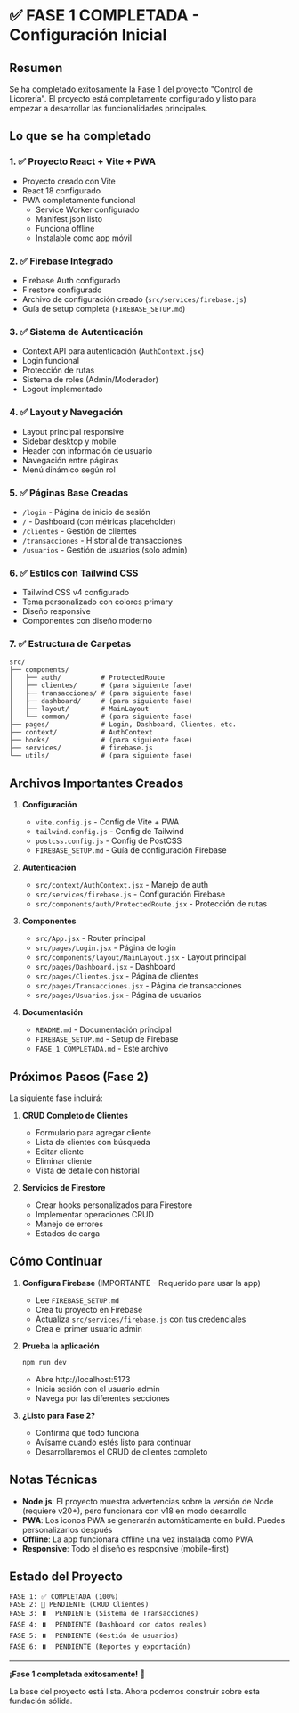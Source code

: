 # ✅ FASE 1 COMPLETADA - Configuración Inicial

## Resumen

Se ha completado exitosamente la Fase 1 del proyecto "Control de Licorería". El proyecto está completamente configurado y listo para empezar a desarrollar las funcionalidades principales.

## Lo que se ha completado

### 1. ✅ Proyecto React + Vite + PWA
- Proyecto creado con Vite
- React 18 configurado
- PWA completamente funcional
  - Service Worker configurado
  - Manifest.json listo
  - Funciona offline
  - Instalable como app móvil

### 2. ✅ Firebase Integrado
- Firebase Auth configurado
- Firestore configurado
- Archivo de configuración creado (`src/services/firebase.js`)
- Guía de setup completa (`FIREBASE_SETUP.md`)

### 3. ✅ Sistema de Autenticación
- Context API para autenticación (`AuthContext.jsx`)
- Login funcional
- Protección de rutas
- Sistema de roles (Admin/Moderador)
- Logout implementado

### 4. ✅ Layout y Navegación
- Layout principal responsive
- Sidebar desktop y mobile
- Header con información de usuario
- Navegación entre páginas
- Menú dinámico según rol

### 5. ✅ Páginas Base Creadas
- `/login` - Página de inicio de sesión
- `/` - Dashboard (con métricas placeholder)
- `/clientes` - Gestión de clientes
- `/transacciones` - Historial de transacciones
- `/usuarios` - Gestión de usuarios (solo admin)

### 6. ✅ Estilos con Tailwind CSS
- Tailwind CSS v4 configurado
- Tema personalizado con colores primary
- Diseño responsive
- Componentes con diseño moderno

### 7. ✅ Estructura de Carpetas
```
src/
├── components/
│   ├── auth/          # ProtectedRoute
│   ├── clientes/      # (para siguiente fase)
│   ├── transacciones/ # (para siguiente fase)
│   ├── dashboard/     # (para siguiente fase)
│   ├── layout/        # MainLayout
│   └── common/        # (para siguiente fase)
├── pages/             # Login, Dashboard, Clientes, etc.
├── context/           # AuthContext
├── hooks/             # (para siguiente fase)
├── services/          # firebase.js
└── utils/             # (para siguiente fase)
```

## Archivos Importantes Creados

1. **Configuración**
   - `vite.config.js` - Config de Vite + PWA
   - `tailwind.config.js` - Config de Tailwind
   - `postcss.config.js` - Config de PostCSS
   - `FIREBASE_SETUP.md` - Guía de configuración Firebase

2. **Autenticación**
   - `src/context/AuthContext.jsx` - Manejo de auth
   - `src/services/firebase.js` - Configuración Firebase
   - `src/components/auth/ProtectedRoute.jsx` - Protección de rutas

3. **Componentes**
   - `src/App.jsx` - Router principal
   - `src/pages/Login.jsx` - Página de login
   - `src/components/layout/MainLayout.jsx` - Layout principal
   - `src/pages/Dashboard.jsx` - Dashboard
   - `src/pages/Clientes.jsx` - Página de clientes
   - `src/pages/Transacciones.jsx` - Página de transacciones
   - `src/pages/Usuarios.jsx` - Página de usuarios

4. **Documentación**
   - `README.md` - Documentación principal
   - `FIREBASE_SETUP.md` - Setup de Firebase
   - `FASE_1_COMPLETADA.md` - Este archivo

## Próximos Pasos (Fase 2)

La siguiente fase incluirá:

1. **CRUD Completo de Clientes**
   - Formulario para agregar cliente
   - Lista de clientes con búsqueda
   - Editar cliente
   - Eliminar cliente
   - Vista de detalle con historial

2. **Servicios de Firestore**
   - Crear hooks personalizados para Firestore
   - Implementar operaciones CRUD
   - Manejo de errores
   - Estados de carga

## Cómo Continuar

1. **Configura Firebase** (IMPORTANTE - Requerido para usar la app)
   - Lee `FIREBASE_SETUP.md`
   - Crea tu proyecto en Firebase
   - Actualiza `src/services/firebase.js` con tus credenciales
   - Crea el primer usuario admin

2. **Prueba la aplicación**
   ```bash
   npm run dev
   ```
   - Abre http://localhost:5173
   - Inicia sesión con el usuario admin
   - Navega por las diferentes secciones

3. **¿Listo para Fase 2?**
   - Confirma que todo funciona
   - Avísame cuando estés listo para continuar
   - Desarrollaremos el CRUD de clientes completo

## Notas Técnicas

- **Node.js**: El proyecto muestra advertencias sobre la versión de Node (requiere v20+), pero funcionará con v18 en modo desarrollo
- **PWA**: Los iconos PWA se generarán automáticamente en build. Puedes personalizarlos después
- **Offline**: La app funcionará offline una vez instalada como PWA
- **Responsive**: Todo el diseño es responsive (mobile-first)

## Estado del Proyecto

```
FASE 1: ✅ COMPLETADA (100%)
FASE 2: 🚧 PENDIENTE (CRUD Clientes)
FASE 3: ⏸️  PENDIENTE (Sistema de Transacciones)
FASE 4: ⏸️  PENDIENTE (Dashboard con datos reales)
FASE 5: ⏸️  PENDIENTE (Gestión de usuarios)
FASE 6: ⏸️  PENDIENTE (Reportes y exportación)
```

---

**¡Fase 1 completada exitosamente! 🎉**

La base del proyecto está lista. Ahora podemos construir sobre esta fundación sólida.

